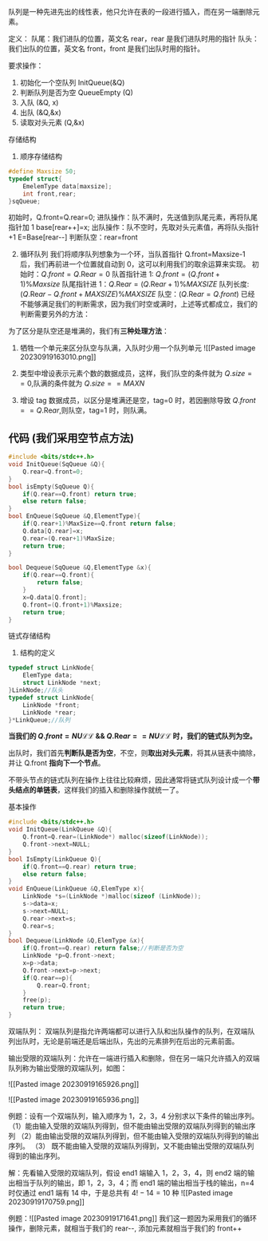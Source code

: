 队列是一种先进先出的线性表，他只允许在表的一段进行插入，而在另一端删除元素。

定义：
队尾：我们进队的位置，英文名 rear，rear 是我们进队时用的指针
队头：我们出队的位置，英文名 front，front 是我们出队时用的指针。


要求操作：
1. 初始化一个空队列 InitQueue(&Q)
2. 判断队列是否为空 QueueEmpty (Q)
3. 入队 (&Q, x)
4. 出队 (&Q,&x)
5. 读取对头元素 (Q,&x)

存储结构
1. 顺序存储结构
```cpp
#define Maxsize 50;
typedef struct{
	EmelemType data[maxsize];
	int front,rear;
}sqQueue;
```

初始时，Q.front=Q.rear=0;
进队操作：队不满时，先送值到队尾元素，再将队尾指针加 1 base[rear++]=x;
出队操作：队不空时，先取对头元素值，再将队头指针+1
E=Base[rear--]
判断队空：rear=front


2. 循环队列
我们将顺序队列想象为一个环，当队首指针 Q.front=Maxsize-1 后，我们再前进一个位置就自动到 0，这可以利用我们的取余运算来实现。
初始时：$Q.front=Q.\mathrm{Re}ar=0$
队首指针进 1: $Q.front=(Q.front+1)\%Maxsize$
队尾指针进 1：$Q.\mathrm{Re}ar=(Q.\mathrm{Re}ar+1)\%MAXSIZE$
队列长度: $(Q.\mathrm{Re}ar-Q.front+MAXSIZE)\%MAXSIZE$
队空：$(Q.\mathrm{Re}ar=Q.front)$ 已经不能够满足我们的判断需求，因为我们时空或满时，上述等式都成立，我们的判断需要另外的方法：

为了区分是队空还是堆满的，我们有**三种处理方法**：
1. 牺牲一个单元来区分队空与队满，入队时少用一个队列单元
![[Pasted image 20230919163010.png]]
2. 类型中增设表示元素个数的数据成员，这样，我们队空的条件就为 $Q.size==0$,队满的条件就为 $Q.size==MAXN$ 

3. 增设 tag 数据成员，以区分是堆满还是空，tag=0 时，若因删除导致 $Q.front==Q.\mathrm{Re}ar$,则队空，tag=1 时，则队满。

## 代码 (我们采用空节点方法)
```cpp
#include <bits/stdc++.h>
void InitQueue(SqQueue &Q){
	Q.rear=Q.front=0;
}
bool isEmpty(SqQueue Q){
	if(Q.rear==Q.front) return true;
	else return false;
}
bool EnQueue(SqQueue &Q,ElementType){
	if(Q.rear+1)%MaxSize==Q.front return false;
	Q.data[Q.rear]=x;
	Q.rear=(Q.rear+1)%MaxSize;
	return true;
}

bool Dequeue(SqQueue &Q,ElementType &x){
	if(Q.rear==Q.front){
		return false;
	}
	x=Q.data[Q.front];
	Q.front=(Q.front+1)%Maxsize;
	return true;
}
```


链式存储结构
1. 结构的定义
```cpp
typedef struct LinkNode{
	ElemType data;
	struct LinkNode *next;
}LinkNode;//队头
typedef struct LinkNode{
	LinkNode *front;
	LinkNode *rear;
}*LinkQueue;//队列
```

**当我们的 $Q.front=NU\mathcal{L}\mathcal{L}$ && $Q.\mathrm{Re}ar==NU\mathcal{L}\mathcal{L}$ 时，我们的链式队列为空。**

出队时，我们首先**判断队是否为空**，不空，则**取出对头元素**，将其从链表中摘除，并让 Q.front **指向下一个节点**。

不带头节点的链式队列在操作上往往比较麻烦，因此通常将链式队列设计成一个**带头结点的单链表**，这样我们的插入和删除操作就统一了。

基本操作
```cpp
#include <bits/stdc++.h> 
void InitQueue(LinkQueue &Q){
	Q.front=Q.rear=(LinkNode*) malloc(sizeof(LinkNode));
	Q.front->next=NULL;
}
bool IsEmpty(LinkQueue Q){
	if(Q.front==Q.rear) return true;
	else return false; 
}
void EnQueue(LinkQueue &Q,ElemType x){
	LinkNode *s=(LinkNode *)malloc(sizeof (LinkNode));
	s->data=x;
	s->next=NULL;
	Q.rear->next=s;
	Q.rear=s;
}
bool Dequeue(LinkNode &Q,ElemType &x){
	if(Q.front==Q.rear) return false;//判断是否为空 
	LinkNode *p=Q.front->next;
	x=p->data;
	Q.front->next=p->next;
	if(Q.rear==p){
		Q.rear=Q.front;
	}
	free(p);
	return true;
}
```


双端队列：
双端队列是指允许两端都可以进行入队和出队操作的队列，在双端队列出队时，无论是前端还是后端出队，先出的元素排列在后出的元素前面。

输出受限的双端队列：允许在一端进行插入和删除，但在另一端只允许插入的双端队列称为输出受限的双端队列，如图：

![[Pasted image 20230919165926.png]]

![[Pasted image 20230919165936.png]]


例题：设有一个双端队列，输入顺序为 1，2，3，4 分别求以下条件的输出序列。
（1）能由输入受限的双端队列得到，但不能由输出受限的双端队列得到的输出序列
（2）能由输出受限的双端队列得到，但不能由输入受限的双端队列得到的输出序列。
（3） 既不能由输入受限的双端队列得到，又不能由输出受限的双端队列得到的输出序列。

解：先看输入受限的双端队列，假设 end1 端输入 1，2，3，4，则 end2 端的输出相当于队列的输出，即 1，2，3，4；而 end1 端的输出相当于栈的输出，n=4 时仅通过 end1 端有 14 中，于是总共有 $4!-14=10$ 种
	![[Pasted image 20230919170759.png]]

例题：![[Pasted image 20230919171641.png]]
我们这一题因为采用我们的循环操作，删除元素，就相当于我们的 rear--, 添加元素就相当于我们的 front++